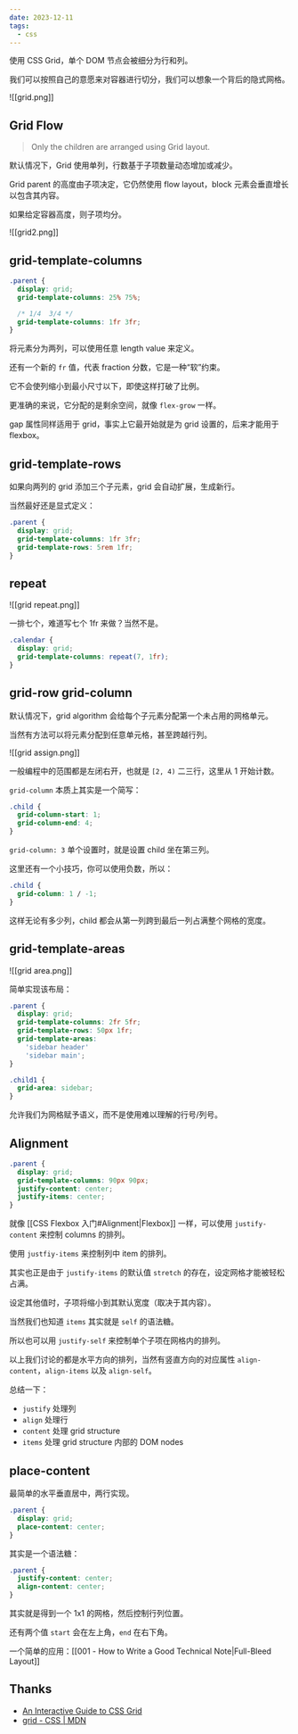 ```yaml
---
date: 2023-12-11
tags:
  - css
---
```


使用 CSS Grid，单个 DOM 节点会被细分为行和列。

我们可以按照自己的意愿来对容器进行切分，我们可以想象一个背后的隐式网格。

![[grid.png]]

## Grid Flow

> Only the children are arranged using Grid layout.

默认情况下，Grid 使用单列，行数基于子项数量动态增加或减少。

Grid parent 的高度由子项决定，它仍然使用 flow layout，block 元素会垂直增长以包含其内容。

如果给定容器高度，则子项均分。


![[grid2.png]]


## grid-template-columns


```css
.parent {
  display: grid;
  grid-template-columns: 25% 75%;

  /* 1/4  3/4 */
  grid-template-columns: 1fr 3fr;
}
```

将元素分为两列，可以使用任意 length value 来定义。

还有一个新的 `fr` 值，代表 fraction 分数，它是一种“软”约束。

它不会使列缩小到最小尺寸以下，即使这样打破了比例。

更准确的来说，它分配的是剩余空间，就像 `flex-grow` 一样。

gap 属性同样适用于 grid，事实上它最开始就是为 grid 设置的，后来才能用于 flexbox。


## grid-template-rows

如果向两列的 grid 添加三个子元素，grid 会自动扩展，生成新行。

当然最好还是显式定义：

```css
.parent {
  display: grid;
  grid-template-columns: 1fr 3fr;
  grid-template-rows: 5rem 1fr;
}
```


## repeat

![[grid repeat.png]]

一排七个，难道写七个 1fr 来做？当然不是。

```css
.calendar {
  display: grid;
  grid-template-columns: repeat(7, 1fr);
}
```


## grid-row grid-column

默认情况下，grid algorithm 会给每个子元素分配第一个未占用的网格单元。

当然有方法可以将元素分配到任意单元格，甚至跨越行列。

![[grid assign.png]]

一般编程中的范围都是左闭右开，也就是 `[2, 4)` 二三行，这里从 1 开始计数。

`grid-column` 本质上其实是一个简写：

```css
.child {
  grid-column-start: 1;
  grid-column-end: 4;
}
```

`grid-column: 3` 单个设置时，就是设置 child 坐在第三列。

这里还有一个小技巧，你可以使用负数，所以：

```css
.child {
  grid-column: 1 / -1;
}
```

这样无论有多少列，child 都会从第一列跨到最后一列占满整个网格的宽度。

## grid-template-areas

![[grid area.png]]

简单实现该布局：

```css
.parent {
  display: grid;
  grid-template-columns: 2fr 5fr;
  grid-template-rows: 50px 1fr;
  grid-template-areas:
    'sidebar header'
    'sidebar main';
}

.child1 {
  grid-area: sidebar;
}
```

允许我们为网格赋予语义，而不是使用难以理解的行号/列号。


## Alignment

```css
.parent {
  display: grid;
  grid-template-columns: 90px 90px;
  justify-content: center;
  justify-items: center;
}
```

就像 [[CSS Flexbox 入门#Alignment|Flexbox]] 一样，可以使用 `justify-content` 来控制 columns 的排列。

使用 `justfiy-items` 来控制列中 item 的排列。

其实也正是由于 `justify-items` 的默认值 `stretch` 的存在，设定网格才能被轻松占满。

设定其他值时，子项将缩小到其默认宽度（取决于其内容）。

当然我们也知道 `items` 其实就是 `self` 的语法糖。

所以也可以用 `justify-self` 来控制单个子项在网格内的排列。


以上我们讨论的都是水平方向的排列，当然有竖直方向的对应属性 `align-content`，`align-items` 以及 `align-self`。

总结一下：

- `justify` 处理列
- `align` 处理行
- `content` 处理 grid structure
- `items` 处理 grid structure 内部的 DOM nodes


## place-content

最简单的水平垂直居中，两行实现。

```css
.parent {
  display: grid;
  place-content: center;
}
```

其实是一个语法糖：

```css
.parent {
  justify-content: center;
  align-content: center;
}
```

其实就是得到一个 1x1 的网格，然后控制行列位置。

还有两个值 `start` 会在左上角，`end` 在右下角。

一个简单的应用：[[001 - How to Write a Good Technical Note|Full-Bleed Layout]]

## Thanks

- [An Interactive Guide to CSS Grid](https://www.joshwcomeau.com/css/interactive-guide-to-grid/)
- [grid - CSS | MDN](https://developer.mozilla.org/zh-CN/docs/Web/CSS/grid)
